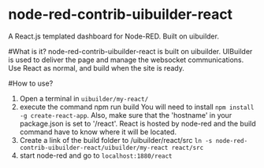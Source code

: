 # node-red-contrib-uibuilder-react
A React.js templated dashboard for Node-RED. Built on uibuilder.

#What is it?
node-red-contrib-uibuilder-react is built on uibuilder. 
UIBuilder is used to deliver the page and manage the websocket communications.
Use React as normal, and build when the site is ready.

#How to use?


1. Open a terminal in `uibuilder/my-react/`
2. execute the command
	npm run build
You will need to install `npm install -g create-react-app`. Also, make sure that the 'hostname' in your package.json is set to '/react'. React is hosted by node-red and the build command have to know where it will be located.
3. Create a link of the build folder to /uibuilder/react/src
	`ln -s node-red-contrib-uibuilder-react/uibuilder/my-react react/src`
4. start node-red and go to `localhost:1880/react`
